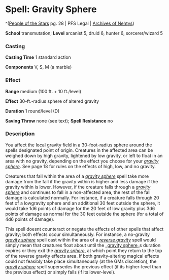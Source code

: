 # Spell: Gravity Sphere

^([People of the Stars][ss-gravity-sphere] pg. 28 | PFS Legal | [Archives of Nehtys][sn-gravity-sphere])

**School** transmutation; **Level** arcanist 5, druid 6, hunter 6, sorcerer/wizard 5

### Casting

**Casting Time** 1 standard action  

**Components** V, S, M (a marble)

### Effect

**Range** medium (100 ft. + 10 ft./level)  

**Effect** 30-ft.-radius sphere of altered gravity  

**Duration** 1 round/level (D)  

**Saving Throw** none (see text); **Spell Resistance** no

### Description

You affect the local gravity field in a 30-foot-radius sphere around the spells designated point of origin. Creatures in the affected area can be weighed down by high gravity, lightened by low gravity, or left to float in an area with no gravity, depending on the effect you choose for your _[gravity sphere]_. See page 18 for rules on the effects of high, low, and no gravity.  

Creatures that fall within the area of a _[gravity sphere]_ spell take more damage from the fall if the gravity within is higher and less damage if the gravity within is lower. However, if the creature falls through a _[gravity sphere]_ and continues to fall in a non-affected area, the rest of the fall damage is calculated normally. For instance, if a creature falls through 20 feet of a lowgravity sphere and an additional 30 feet outside the sphere, it would take 1d6 points of damage for the 20 feet of low gravity plus 3d6 points of damage as normal for the 30 feet outside the sphere (for a total of 4d6 points of damage).  

This spell doesnt counteract or negate the effects of other spells that affect gravity; both effects occur simultaneously. For instance, a no-gravity _[gravity sphere]_ spell cast within the area of a _[reverse gravity]_ spell would simply mean that creatures float about until the _[gravity sphere]_s duration expires or they exit the _[gravity sphere]_, at which point they return to the top of the reverse gravity effects area. If both gravity-altering magical effects could not feasibly take place simultaneously (at the GMs discretion), the _[gravity sphere]_ spell supersedes the previous effect (if its higher-level than the previous effect) or simply fails (if its lower-level).

[ss-gravity-sphere]: http://paizo.com/products/btpy95d3
[sn-gravity-sphere]: http://www.archivesofnethys.com/SpellDisplay.aspx?ItemName=Gravity%20Sphere
[reverse gravity]: http://www.archivesofnethys.com/SpellDisplay.aspx?ItemName=reverse%20gravity
[gravity sphere]: http://www.archivesofnethys.com/SpellDisplay.aspx?ItemName=gravity%20sphere